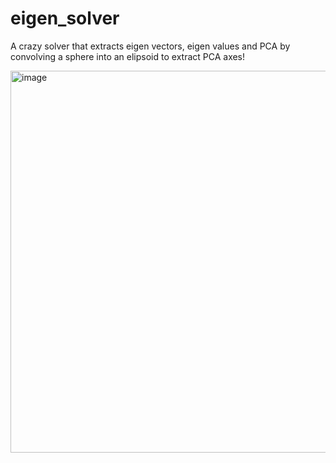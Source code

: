 # eigen_solver
A crazy solver that extracts eigen vectors, eigen values and PCA by convolving a sphere into an elipsoid to extract PCA axes!

<img width="873" height="611" alt="image" src="https://github.com/user-attachments/assets/1ffddd6d-f337-44a9-b971-c8a415978ef4" />
